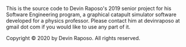 This is the source code to Devin Raposo's 2019 senior project for his Software Engineering program, a graphical catapult simulator software developed for a physics professor. Please contact him at devinraposo at gmail dot com if you would like to use any part of it.

Copyright © 2020 by Devin Raposo. All rights reserved.
